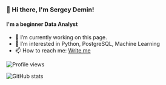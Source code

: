 ### 👋 Hi there, I'm Sergey Demin!
#### I'm a beginner Data Analyst
- 🔭 I’m currently working on this page. 
- 👀 I’m interested in Python, PostgreSQL, Machine Learning
- 📫 How to reach me: <a href="mailto:sergei%C2%B7demin1978@gmail.com">Write me</a>

<!---
Показать просмотры профиля
--->
![Profile views](https://gpvc.arturio.dev/SergeyDemin1978)


<!---
Карта статистики GitHub
--->
![GitHub stats](https://github-readme-stats.vercel.app/api?username=SergeyDemin1978&show_icons=true&theme=default_repocard)

 


<!---
SergeyDemin1978/SergeyDemin1978 is a ✨ special ✨ repository because its `README.md` (this file) appears on your GitHub profile.
You can click the Preview link to take a look at your changes.
--->
